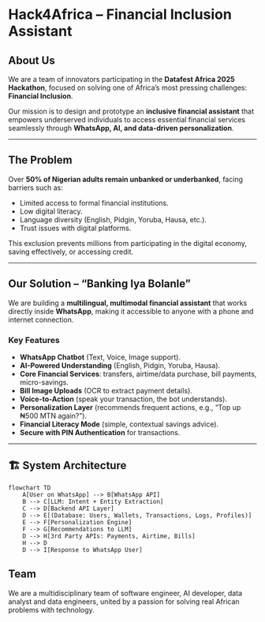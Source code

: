 # Hack4Africa – Financial Inclusion Assistant  

## About Us  
We are a team of innovators participating in the **Datafest Africa 2025 Hackathon**, focused on solving one of Africa’s most pressing challenges: **Financial Inclusion**.  

Our mission is to design and prototype an **inclusive financial assistant** that empowers underserved individuals to access essential financial services seamlessly through **WhatsApp, AI, and data-driven personalization**.  

---

## The Problem  
Over **50% of Nigerian adults remain unbanked or underbanked**, facing barriers such as:  
- Limited access to formal financial institutions.  
- Low digital literacy.  
- Language diversity (English, Pidgin, Yoruba, Hausa, etc.).  
- Trust issues with digital platforms.  

This exclusion prevents millions from participating in the digital economy, saving effectively, or accessing credit.  

---

## Our Solution – “Banking Iya Bolanle”  
We are building a **multilingual, multimodal financial assistant** that works directly inside **WhatsApp**, making it accessible to anyone with a phone and internet connection.  

### Key Features  
- **WhatsApp Chatbot** (Text, Voice, Image support).  
- **AI-Powered Understanding** (English, Pidgin, Yoruba, Hausa).  
- **Core Financial Services**: transfers, airtime/data purchase, bill payments, micro-savings.  
- **Bill Image Uploads** (OCR to extract payment details).  
- **Voice-to-Action** (speak your transaction, the bot understands).  
- **Personalization Layer** (recommends frequent actions, e.g., “Top up ₦500 MTN again?”).  
- **Financial Literacy Mode** (simple, contextual savings advice).  
- **Secure with PIN Authentication** for transactions.  

---

## 🏗️ System Architecture  
```mermaid
flowchart TD
    A[User on WhatsApp] --> B[WhatsApp API]
    B --> C[LLM: Intent + Entity Extraction]
    C --> D[Backend API Layer]
    D --> E[(Database: Users, Wallets, Transactions, Logs, Profiles)]
    E --> F[Personalization Engine]
    F --> G[Recommendations to LLM]
    D --> H[3rd Party APIs: Payments, Airtime, Bills]
    H --> D
    D --> I[Response to WhatsApp User]
```

## Team

We are a multidisciplinary team of software engineer, AI developer, data analyst and data engineers, united by a passion for solving real African problems with technology.



